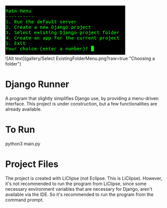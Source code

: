 ![Alt text](gallery/mainMenu.png?raw=true "Main menu")  
![Alt text](gallery/Select ExistingFolderMenu.png?raw=true "Choosing a folder")  

# Django Runner
A program that slightly simplifies Django use, by providing a menu-driven interface. This project is under construction, but a few functionalities are already available.  
  
# To Run
python3 main.py  
  
# Project Files
The project is created with LiClipse (not Eclipse. This is LiClipse). However, it's not recommended to run the program from LiClipse, since some necessary environment variables that are necessary for Django, aren't available via the IDE. So it's recommended to run the program from the command prompt.


